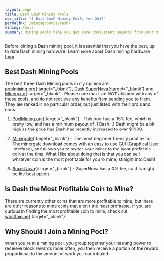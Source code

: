 ```yaml
---
layout: page
title: Best Dash Mining Pools
seo_title: "5 Best Dash Mining Pools for 2017"
permalink: /mining/pools/dash/
mining: Pools
summary: Mining pools help you get more consistent payouts from your mining hardware. Instead of getting paid when you find a block you will be paid based on your total share of contribution to your selected mining pool. 
---
```


Before joining a Dash mining pool, it is essential that you have the best, up to date Dash mining hardware. Learn more about Dash mining hardware [here](/mining/hardware/dash/)

## Best Dash Mining Pools

The best three Dash Mining pools in my opinion are [poolmining.org](https://poolmining.org/pool/dash){:target="_blank"}, [Dash SuperNova](https://dash.suprnova.cc/){:target="_blank"} and [Minergate](https://minergate.com/){:target="_blank"}. Please note that I am NOT affilated with any of these pools, and do not receieve any benefits from sending you to them. They are ranked in no particular order, but just listed with their pro's and cons.


1. [PoolMining.org](https://poolmining.org/pool/dash){:target="_blank"} - This pool has a .15% fee, which is pretty low, and has a minimum payout of .1 Dash. .1 Dash might be a bit high as the price has Dash has recently increased to over $1000.


2. [Minergate](https://minergate.com/){:target="_blank"} - The most beginner friendly pool by far. The minergate download comes with an easy to use GUI (Graphical User Interface), and allows you to switch your miner to the most profitable coin at the time. What I like about doing that is that you can sell whatever coin is the most profitable for you to mine, straight into Dash!

3. [SuperNova](https://dash.suprnova.cc/){:target="_blank"} - SuperNova has a 0% fee, so this might be the best option. 


## Is Dash the Most Profitable Coin to Mine?

There are currently other coins that are more profitable to mine, but there are other reasons to mine coins that aren't the most profitable. If you are curious in finding the most profitable coin to mine, check out [whattomine](http://whattomine.com/){:target="_blank"}.

## Why Should I Join a Mining Pool?

When you're in a mining pool, you group together your hashing power to receieve block rewards more often, you then receive a portion of the reward proportional to the amount of work you contributed.